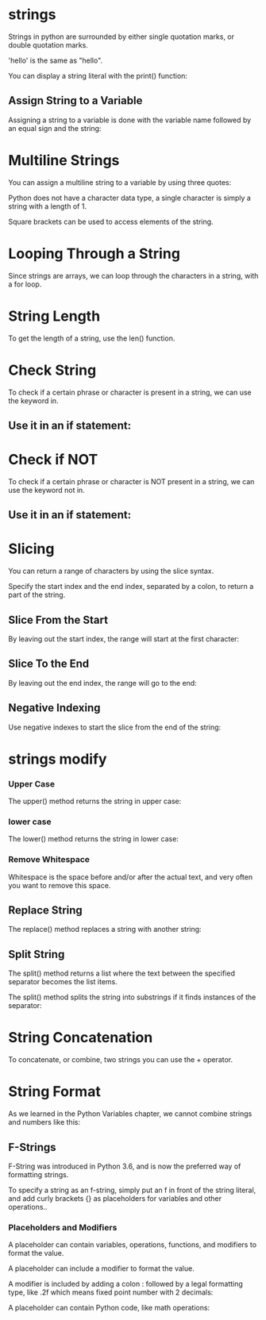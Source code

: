 # strings

Strings in python are surrounded by either single quotation marks, or double quotation marks.

'hello' is the same as "hello".

You can display a string literal with the print() function:


## Assign String to a Variable

Assigning a string to a variable is done with the variable name followed by an equal sign and the string:


# Multiline Strings
You can assign a multiline string to a variable by using three quotes:

 Python does not have a character data type, a single character is simply a string with a length of 1.

Square brackets can be used to access elements of the string.


# Looping Through a String
Since strings are arrays, we can loop through the characters in a string, with a for loop.

# String Length
To get the length of a string, use the len() function.

# Check String
To check if a certain phrase or character is present in a string, we can use the keyword in.
## Use it in an if statement:

# Check if NOT
To check if a certain phrase or character is NOT present in a string, we can use the keyword not in.
## Use it in an if statement:


# Slicing
You can return a range of characters by using the slice syntax.

Specify the start index and the end index, separated by a colon, to return a part of the string.

## Slice From the Start
By leaving out the start index, the range will start at the first character:

## Slice To the End
By leaving out the end index, the range will go to the end:

## Negative Indexing
Use negative indexes to start the slice from the end of the string:

# strings modify 
### Upper Case
The upper() method returns the string in upper case:

### lower case
The lower() method returns the string in lower case:

### Remove Whitespace
Whitespace is the space before and/or after the actual text, and very often you want to remove this space.


## Replace String

The replace() method replaces a string with another string:

## Split String
The split() method returns a list where the text between the specified separator becomes the list items.

The split() method splits the string into substrings if it finds instances of the separator:

# String Concatenation
To concatenate, or combine, two strings you can use the + operator.

# String Format
As we learned in the Python Variables chapter, we cannot combine strings and numbers like this:

## F-Strings
F-String was introduced in Python 3.6, and is now the preferred way of formatting strings.

To specify a string as an f-string, simply put an f in front of the string literal, and add curly brackets {} as placeholders for variables and other operations..

### Placeholders and Modifiers
A placeholder can contain variables, operations, functions, and modifiers to format the value.

A placeholder can include a modifier to format the value.

A modifier is included by adding a colon : followed by a legal formatting type, like .2f which means fixed point number with 2 decimals:

A placeholder can contain Python code, like math operations: